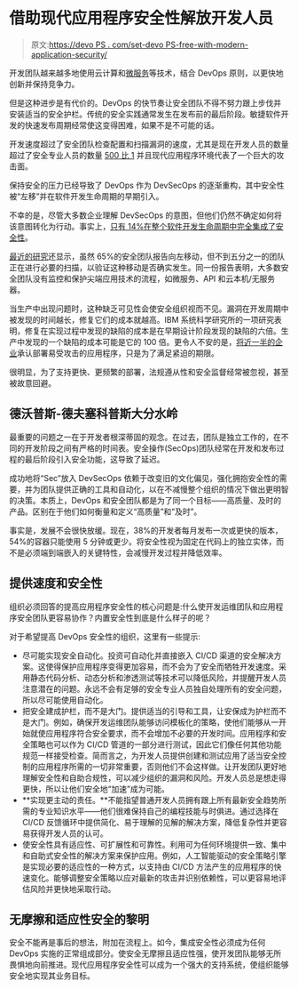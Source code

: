 # 借助现代应用程序安全性解放开发人员

> 原文:[https://devo PS . com/set-devo PS-free-with-modern-application-security/](https://devops.com/set-devops-free-with-modern-application-security/)

开发团队越来越多地使用云计算和[微服务](https://devops.com/?s=microservices)等技术，结合 DevOps 原则，以更快地创新并保持竞争力。

但是这种进步是有代价的。DevOps 的快节奏让安全团队不得不努力跟上步伐并安装适当的安全护栏。传统的安全实践通常发生在发布前的最后阶段。敏捷软件开发的快速发布周期经常使这变得困难，如果不是不可能的话。

开发速度超过了安全团队检查配置和扫描漏洞的速度，尤其是现在开发人员的数量超过了安全专业人员的数量 [500 比 1](https://portswigger.net/daily-swig/githubs-nico-waisman-security-is-not-just-an-opportunity-but-a-responsibility-for-us) 并且现代应用程序环境代表了一个巨大的攻击面。

保持安全的压力已经导致了 DevOps 作为 DevSecOps 的逐渐重构，其中安全性被“左移”并在软件开发生命周期的早期引入。

不幸的是，尽管大多数企业理解 DevSecOps 的意图，但他们仍然不确定如何将该意图转化为行动。事实上，[只有 14%在整个软件开发生命周期中完全集成了安全性](https://portswigger.net/daily-swig/githubs-nico-waisman-security-is-not-just-an-opportunity-but-a-responsibility-for-us)。

[最近的研究](https://about.gitlab.com/developer-survey/)还显示，虽然 65%的安全团队报告向左移动，但不到五分之一的团队正在进行必要的扫描，以验证这种移动是否确实发生。同一份报告表明，大多数安全团队没有监控和保护尖端应用技术的流程，如微服务、API 和云本机/无服务器。

当生产中出现问题时，这种缺乏可见性会使安全组织视而不见。漏洞在开发周期中被发现的时间越长，修复它们的成本就越高。IBM 系统科学研究所的一项研究表明，修复在实现过程中发现的缺陷的成本是在早期设计阶段发现的缺陷的六倍。生产中发现的一个缺陷的成本可能是它的 100 倍。更令人不安的是，[将近一半的企业](https://www.prnewswire.com/news-releases/devsecops-study-finds-that-nearly-half-of-organizations-consciously-deploy-vulnerable-applications-due-to-time-pressures-301107632.html)承认部署易受攻击的应用程序，只是为了满足紧迫的期限。

很明显，为了支持更快、更频繁的部署，法规遵从性和安全监督经常被忽视，甚至被故意回避。

## 德沃普斯-德夫塞科普斯大分水岭

最重要的问题之一在于开发者根深蒂固的观念。在过去，团队是独立工作的，在不同的开发阶段之间有严格的时间表。安全操作(SecOps)团队经常在开发和发布过程的最后阶段引入安全功能，这导致了延迟。

成功地将“Sec”放入 DevSecOps 依赖于改变旧的文化偏见，强化拥抱安全性的需要，并为团队提供正确的工具和自动化，以在不减慢整个组织的情况下做出更明智的决策。本质上，DevOps 和安全团队都是为了同一个目标——高质量、及时的产品。区别在于他们如何衡量和定义“高质量”和“及时”。

事实是，发展不会很快放缓。现在，38%的开发者每月发布一次或更快的版本，54%的容器只能使用 5 分钟或更少。将安全性视为固定在代码上的独立实体，而不是必须端到端嵌入的关键特性，会减慢开发过程并降低效率。

## 提供速度和安全性

组织必须回答的提高应用程序安全性的核心问题是:什么使开发运维团队和应用程序安全团队更容易协作？内置安全性到底是什么样子的呢？

对于希望提高 DevOps 安全性的组织，这里有一些提示:

*   尽可能实现安全自动化。投资可自动化并直接嵌入 CI/CD 渠道的安全解决方案。这使得保护应用程序变得更加容易，而不会为了安全而牺牲开发速度。采用静态代码分析、动态分析和渗透测试等技术可以降低风险，并提醒开发人员注意潜在的问题。永远不会有足够的安全专业人员独自处理所有的安全问题，所以尽可能使用自动化。
*   把安全建成护栏，而不是大门。提供适当的引导和工具，让安保成为护栏而不是大门。例如，确保开发运维团队能够访问模板化的策略，使他们能够从一开始就使应用程序符合安全要求，而不会增加不必要的开发时间。应用程序和安全策略也可以作为 CI/CD 管道的一部分进行测试，因此它们像任何其他功能规范一样接受检查。简而言之，为开发人员提供创建和测试应用了适当安全控制的应用程序所需的一切非常重要，否则他们不会这样做。让开发团队更好地理解安全性和自助合规性，可以减少组织的漏洞和风险。开发人员总是想走得更快，所以让他们安全地“加速”成为可能。
*   **实现更主动的责任。**不能指望普通开发人员拥有跟上所有最新安全趋势所需的专业知识水平——他们很难保持自己的编程技能与时俱进。通过选择在 CI/CD 反馈循环中提供简化、易于理解的见解的解决方案，降低复杂性并更容易获得开发人员的认可。
*   使安全性具有适应性、可扩展性和可靠性。利用可为任何环境提供一致、集中和自助式安全性的解决方案来保护应用。例如，人工智能驱动的安全策略引擎是实现必要的适应性的一种方式，以支持由 CI/CD 方法产生的应用程序的快速变化。能够调整安全策略以应对最新的攻击并识别依赖性，可以更容易地评估风险并更快地采取行动。

## 无摩擦和适应性安全的黎明

安全不能再是事后的想法，附加在流程上。如今，集成安全性必须成为任何 DevOps 实施的正常组成部分。使安全无摩擦且适应性强，使开发团队能够无所畏惧地向前推进。现代应用程序安全性可以成为一个强大的支持系统，使组织能够安全地实现其业务目标。